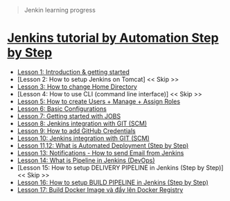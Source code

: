 > Jenkin learning progress

# [Jenkins tutorial by Automation Step by Step](https://www.youtube.com/watch?v=89yWXXIOisk&list=PLhW3qG5bs-L_ZCOA4zNPSoGbnVQ-rp_dG&ab_channel=AutomationStepbyStep)
- [Lesson 1: Introduction & getting started](lesson-01.md)
- [Lesson 2: How to setup Jenkins on Tomcat] << Skip >>
- [Lesson 3: How to change Home Directory](lesson-03.md)
- [Lesson 4: How to use CLI (command line interface)] << Skip >>
- [Lesson 5: How to create Users + Manage + Assign Roles](lesson-05.md)
- [Lesson 6: Basic Configurations](lesson-06.md)
- [Lesson 7: Getting started with JOBS](lesson-07.md)
- [Lesson 8: Jenkins integration with GIT (SCM)](lesson-08.md)
- [Lesson 9: How to add GitHub Credentials](lesson-09.md)
- [Lesson 10: Jenkins integration with GIT (SCM)](lesson-10.md)
- [Lesson 11,12: What is Automated Deployment (Step by Step)](lesson-11.md)
- [Lesson 13: Notifications - How to send Email from Jenkins](lesson-13.md)
- [Lesson 14: What is Pipeline in Jenkins (DevOps)](lesson-14.md)
- [Lesson 15: How to setup DELIVERY PIPELINE in Jenkins (Step by Step)] << Skip >>
- [Lesson 16: How to setup BUILD PIPELINE in Jenkins (Step by Step)](lesson-16.md)
- [Lesson 17: Build Docker Image và đẩy lên Docker Registry](lesson-17.md)